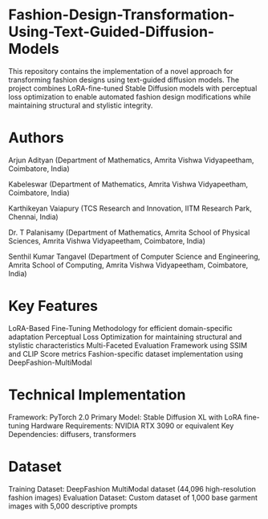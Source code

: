# Fashion-Design-Transformation-Using-Text-Guided-Diffusion-Models
This repository contains the implementation of a novel approach for transforming fashion designs using text-guided diffusion models. The project combines LoRA-fine-tuned Stable Diffusion models with perceptual loss optimization to enable automated fashion design modifications while maintaining structural and stylistic integrity.

# Authors
Arjun Adityan (Department of Mathematics, Amrita Vishwa Vidyapeetham, Coimbatore, India)

Kabeleswar (Department of Mathematics, Amrita Vishwa Vidyapeetham, Coimbatore, India)

Karthikeyan Vaiapury (TCS Research and Innovation, IITM Research Park, Chennai, India)

Dr. T Palanisamy (Department of Mathematics, Amrita School of Physical Sciences, Amrita Vishwa Vidyapeetham, Coimbatore, India)

Senthil Kumar Tangavel (Department of Computer Science and Engineering, Amrita School of Computing, Amrita Vishwa Vidyapeetham, Coimbatore, India)

# Key Features
LoRA-Based Fine-Tuning Methodology for efficient domain-specific adaptation
Perceptual Loss Optimization for maintaining structural and stylistic characteristics
Multi-Faceted Evaluation Framework using SSIM and CLIP Score metrics
Fashion-specific dataset implementation using DeepFashion-MultiModal

# Technical Implementation
Framework: PyTorch 2.0
Primary Model: Stable Diffusion XL with LoRA fine-tuning
Hardware Requirements: NVIDIA RTX 3090 or equivalent
Key Dependencies: diffusers, transformers

# Dataset
Training Dataset: DeepFashion MultiModal dataset (44,096 high-resolution fashion images)
Evaluation Dataset: Custom dataset of 1,000 base garment images with 5,000 descriptive prompts
